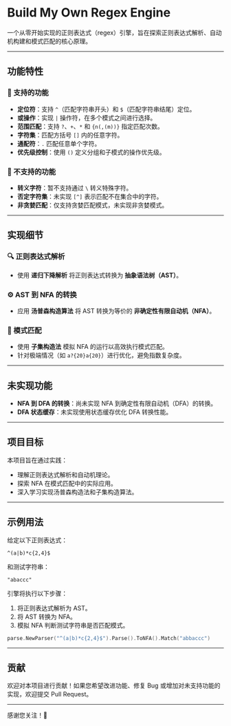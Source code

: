 # Build My Own Regex Engine

一个从零开始实现的正则表达式（regex）引擎，旨在探索正则表达式解析、自动机构建和模式匹配的核心原理。

---

## 功能特性

### 🎯 支持的功能
- **定位符**：支持 `^`（匹配字符串开头）和 `$`（匹配字符串结尾）定位。
- **或操作**：实现 `|` 操作符，在多个模式之间进行选择。
- **范围匹配**：支持 `?`、`+`、`*` 和 `{n(,(m))}` 指定匹配次数。
- **字符集**：匹配方括号 `[]` 内的任意字符。
- **通配符**：`.` 匹配任意单个字符。
- **优先级控制**：使用 `()` 定义分组和子模式的操作优先级。

### 🚫 不支持的功能
- **转义字符**：暂不支持通过 `\` 转义特殊字符。
- **否定字符集**：未实现 `[^]` 表示匹配不在集合中的字符。
- **非贪婪匹配**：仅支持贪婪匹配模式，未实现非贪婪模式。

---

## 实现细节

### 🔍 正则表达式解析
- 使用 **递归下降解析** 将正则表达式转换为 **抽象语法树（AST）**。

### ⚙️ AST 到 NFA 的转换
- 应用 **汤普森构造算法** 将 AST 转换为等价的 **非确定性有限自动机（NFA）**。

### 🚀 模式匹配
- 使用 **子集构造法** 模拟 NFA 的运行以高效执行模式匹配。
- 针对极端情况（如 `a?{20}a{20}`）进行优化，避免指数复杂度。

---

## 未实现功能
- **NFA 到 DFA 的转换**：尚未实现 NFA 到确定性有限自动机（DFA）的转换。
- **DFA 状态缓存**：未实现使用状态缓存优化 DFA 转换性能。

---

## 项目目标
本项目旨在通过实践：
- 理解正则表达式解析和自动机理论。
- 探索 NFA 在模式匹配中的实际应用。
- 深入学习实现汤普森构造法和子集构造算法。

---

## 示例用法
给定以下正则表达式：
```regex
^(a|b)*c{2,4}$
```
和测试字符串：
```text
"abaccc"
```
引擎将执行以下步骤：
1. 将正则表达式解析为 AST。
2. 将 AST 转换为 NFA。
3. 模拟 NFA 判断测试字符串是否匹配模式。

```go
parse.NewParser("^(a|b)*c{2,4}$").Parse().ToNFA().Match("abbaccc")
```

---

## 贡献
欢迎对本项目进行贡献！如果您希望改进功能、修复 Bug 或增加对未支持功能的实现，欢迎提交 Pull Request。

---

感谢您关注！🚀

